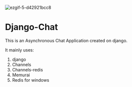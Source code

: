 ![ezgif-5-d42921bcc8](https://user-images.githubusercontent.com/79249157/148679413-187c9cd2-bd12-431b-ab19-f6a8bb275a0e.gif)

# Django-Chat

This is an Asynchronous Chat Application created on django.

It mainly uses:
1. django
2. Channels
3. Channels-redis
4. Memurai
5. Redis for windows

